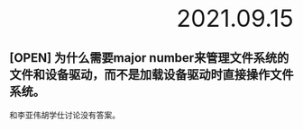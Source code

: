 <div style="text-align:right; font-size:3em;">2021.09.15</div>

## [OPEN] 为什么需要major number来管理文件系统的文件和设备驱动，而不是加载设备驱动时直接操作文件系统。

和李亚伟胡学仕讨论没有答案。
